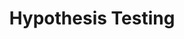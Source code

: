 ---
title: "Hypothesis Testing"
excerpt: "A brief intro to hypothesis testing"
collection: articles
---